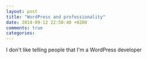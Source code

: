 ```yaml
---
layout: post
title: "WordPress and professionality"
date: 2014-09-12 22:50:40 +0200
comments: true
categories: 
---
```


I don't like telling people that I'm a WordPress developer